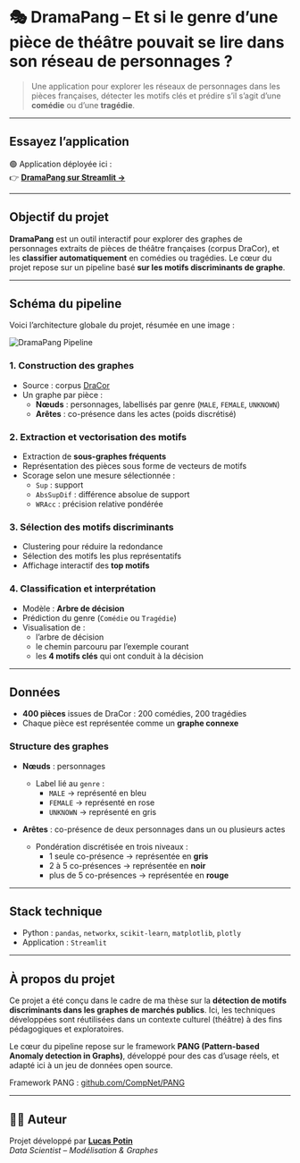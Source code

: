# 🎭 DramaPang – Et si le genre d’une pièce de théâtre pouvait se lire dans son réseau de personnages ?

> Une application pour explorer les réseaux de personnages dans les pièces françaises, détecter les motifs clés et prédire s’il s’agit d’une **comédie** ou d’une **tragédie**.

---

## Essayez l’application

🟢 Application déployée ici :  
👉 **[DramaPang sur Streamlit →](https://dramapang.streamlit.app/)**  

---

## Objectif du projet

**DramaPang** est un outil interactif pour explorer des graphes de personnages extraits de pièces de théâtre françaises (corpus DraCor), et les **classifier automatiquement** en comédies ou tragédies.  Le cœur du projet repose sur un pipeline basé **sur les motifs discriminants de graphe**. 

---

##  Schéma du pipeline

Voici l’architecture globale du projet, résumée en une image :

![DramaPang Pipeline](SchemaDramaPang.png)

### 1. Construction des graphes

- Source : corpus [DraCor](https://dracor.org/)
- Un graphe par pièce :
  - **Nœuds** : personnages, labellisés par genre (`MALE`, `FEMALE`, `UNKNOWN`)
  - **Arêtes** : co-présence dans les actes (poids discrétisé)

### 2. Extraction et vectorisation des motifs

- Extraction de **sous-graphes fréquents**
- Représentation des pièces sous forme de vecteurs de motifs
- Scorage selon une mesure sélectionnée :
  - `Sup` : support
  - `AbsSupDif` : différence absolue de support
  - `WRAcc` : précision relative pondérée

### 3. Sélection des motifs discriminants

- Clustering pour réduire la redondance
- Sélection des motifs les plus représentatifs
- Affichage interactif des **top motifs**

### 4. Classification et interprétation

- Modèle : **Arbre de décision**
- Prédiction du genre (`Comédie` ou `Tragédie`)
- Visualisation de :
  - l’arbre de décision
  - le chemin parcouru par l’exemple courant
  - les **4 motifs clés** qui ont conduit à la décision

---

## Données

- **400 pièces** issues de DraCor : 200 comédies, 200 tragédies  
- Chaque pièce est représentée comme un **graphe connexe**

### Structure des graphes

- **Nœuds** : personnages
  - Label lié au `genre` :
    - `MALE` → représenté en bleu
    - `FEMALE` → représenté en rose
    - `UNKNOWN` → représenté en gris

- **Arêtes** : co-présence de deux personnages dans un ou plusieurs actes
  - Pondération discrétisée en trois niveaux :
    - 1 seule co-présence → représentée en **gris**
    - 2 à 5 co-présences → représentée en **noir**
    - plus de 5 co-présences → représentée en **rouge**

---

## Stack technique

- Python : `pandas`, `networkx`, `scikit-learn`, `matplotlib`, `plotly`
- Application : `Streamlit`

---

## À propos du projet

Ce projet a été conçu dans le cadre de ma thèse sur la **détection de motifs discriminants dans les graphes de marchés publics**. Ici, les techniques développées sont réutilisées dans un contexte culturel (théâtre) à des fins pédagogiques et exploratoires.

Le cœur du pipeline repose sur le framework **PANG (Pattern-based Anomaly detection in Graphs)**, développé pour des cas d’usage réels, et adapté ici à un jeu de données open source.

Framework PANG : [github.com/CompNet/PANG](https://github.com/CompNet/PANG)  

---

## 👨‍💻 Auteur

Projet développé par **[Lucas Potin](https://lucaspotin98.github.io/)**  
*Data Scientist – Modélisation & Graphes*
